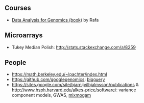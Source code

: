 ## Courses

* [Data Analysis for Genomics (book)](http://genomicsclass.github.io/book/) by Rafa

## Microarrays

* Tukey Median Polish: http://stats.stackexchange.com/a/8259

## People

* https://math.berkeley.edu/~lpachter/index.html
* https://github.com/googlegenomics: [bigquery](https://cloud.google.com/bigquery/what-is-bigquery)
* https://sites.google.com/site/bjarnijvilhjalmsson/publications & http://www.hsph.harvard.edu/alkes-price/software/: variance component models, GWAS, [mixmogam](https://github.com/bvilhjal/mixmogam)
